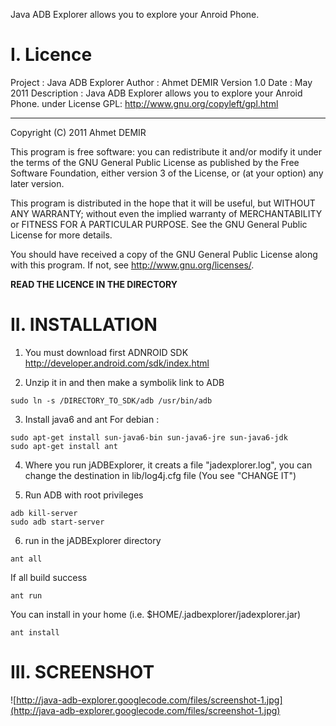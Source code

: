 Java ADB Explorer allows you to explore your Anroid Phone.


# I. Licence #

Project : Java ADB Explorer
Author : Ahmet DEMIR
Version 1.0
Date : May 2011
Description : Java ADB Explorer allows you to explore your Anroid Phone.
under License GPL: http://www.gnu.org/copyleft/gpl.html

---

Copyright (C) 2011 Ahmet DEMIR

This program is free software: you can redistribute it and/or modify
it under the terms of the GNU General Public License as published by
the Free Software Foundation, either version 3 of the License, or
(at your option) any later version.

This program is distributed in the hope that it will be useful,
but WITHOUT ANY WARRANTY; without even the implied warranty of
MERCHANTABILITY or FITNESS FOR A PARTICULAR PURPOSE.  See the
GNU General Public License for more details.

You should have received a copy of the GNU General Public License
along with this program.  If not, see <http://www.gnu.org/licenses/>.

**READ THE LICENCE IN THE DIRECTORY**

# II. INSTALLATION #

1. You must download first ADNROID SDK http://developer.android.com/sdk/index.html

2. Unzip it in and then make a symbolik link to ADB
```
sudo ln -s /DIRECTORY_TO_SDK/adb /usr/bin/adb
```

3. Install java6 and ant
For debian :
```
sudo apt-get install sun-java6-bin sun-java6-jre sun-java6-jdk 
sudo apt-get install ant
```

4. Where you run jADBExplorer, it creats a file "jadexplorer.log", you can change the destination in lib/log4j.cfg file (You see "CHANGE IT")

5. Run ADB with root privileges
```
adb kill-server
sudo adb start-server
```

6. run in the jADBExplorer directory
```
ant all
```
If all build success
```
ant run
```
You can install in your home (i.e. $HOME/.jadbexplorer/jadexplorer.jar)
```
ant install
```

# III. SCREENSHOT #

![http://java-adb-explorer.googlecode.com/files/screenshot-1.jpg](http://java-adb-explorer.googlecode.com/files/screenshot-1.jpg)
